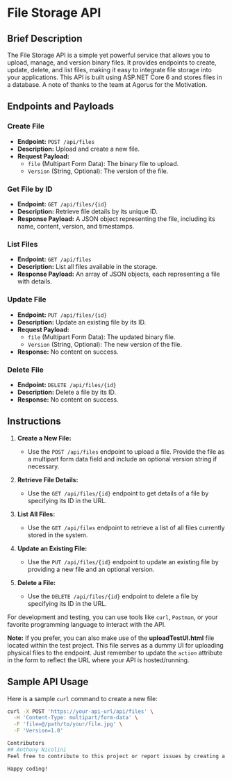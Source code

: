 # File Storage API

## Brief Description

The File Storage API is a simple yet powerful service that allows you to upload, manage, and version binary files. It provides endpoints to create, update, delete, and list files, making it easy to integrate file storage into your applications. This API is built using ASP.NET Core 6 and stores files in a database. A note of thanks to the team at Agorus for the Motivation. 

## Endpoints and Payloads

### Create File
- **Endpoint:** `POST /api/files`
- **Description:** Upload and create a new file.
- **Request Payload:**
  - `file` (Multipart Form Data): The binary file to upload.
  - `Version` (String, Optional): The version of the file.

### Get File by ID
- **Endpoint:** `GET /api/files/{id}`
- **Description:** Retrieve file details by its unique ID.
- **Response Payload:** A JSON object representing the file, including its name, content, version, and timestamps.

### List Files
- **Endpoint:** `GET /api/files`
- **Description:** List all files available in the storage.
- **Response Payload:** An array of JSON objects, each representing a file with details.

### Update File
- **Endpoint:** `PUT /api/files/{id}`
- **Description:** Update an existing file by its ID.
- **Request Payload:**
  - `file` (Multipart Form Data): The updated binary file.
  - `Version` (String, Optional): The new version of the file.
- **Response:** No content on success.

### Delete File
- **Endpoint:** `DELETE /api/files/{id}`
- **Description:** Delete a file by its ID.
- **Response:** No content on success.

## Instructions

1. **Create a New File:**
   - Use the `POST /api/files` endpoint to upload a file. Provide the file as a multipart form data field and include an optional version string if necessary.

2. **Retrieve File Details:**
   - Use the `GET /api/files/{id}` endpoint to get details of a file by specifying its ID in the URL.

3. **List All Files:**
   - Use the `GET /api/files` endpoint to retrieve a list of all files currently stored in the system.

4. **Update an Existing File:**
   - Use the `PUT /api/files/{id}` endpoint to update an existing file by providing a new file and an optional version.

5. **Delete a File:**
   - Use the `DELETE /api/files/{id}` endpoint to delete a file by specifying its ID in the URL.

For development and testing, you can use tools like `curl`, `Postman`, or your favorite programming language to interact with the API.

**Note:** If you prefer, you can also make use of the **uploadTestUI.html** file located within the test project. This file serves as a dummy UI for uploading physical files to the endpoint. Just remember to update the `action` attribute in the form to reflect the URL where your API is hosted/running.

## Sample API Usage

Here is a sample `curl` command to create a new file:

```bash
curl -X POST 'https://your-api-url/api/files' \
  -H 'Content-Type: multipart/form-data' \
  -F 'file=@/path/to/your/file.jpg' \
  -F 'Version=1.0'

Contributors
## Anthony Nicolini
Feel free to contribute to this project or report issues by creating a pull request or raising an issue on GitHub.

Happy coding!

